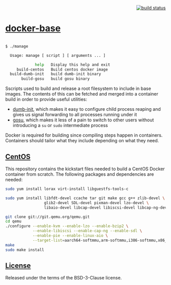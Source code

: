 <p align="right">
    <a href="https://travis-ci.org/epiloque/docker-base">
        <img src="https://img.shields.io/travis/epiloque/docker-base.svg?branch=master"
             alt="build status">
    </a>
</p>


# [docker-base](https://github.com/epiloque/docker-base)

```sh

$ ./manage

  Usage: manage [ script ] [ arguments ... ]

             help   Display this help and exit
     build-centos   Build centos docker image
  build-dumb-init   build dumb-init binary
       build-gosu   build gosu binary

```

Sscripts used to build and release a root filesystem to include in base images.
The contents of this can be fetched and merged into a container build in order
to provide useful utilities:

* [dumb-init](https://github.com/Yelp/dumb-init), which makes it easy to
  configure child process reaping and gives us signal forwarding to all
  processes running under it
* [gosu](https://github.com/tianon/gosu), which makes it less of a pain to
  switch to other users without introducing a `su` or `sudo` intermediate
  process

Docker is required for building since compiling steps happen in containers.
Containers should tailor what they include depending on what they need.

## [CentOS](https://github.com/epiloque/docker-base#Qemu)

This repository contains the kickstart files needed to build a CentOS Docker
container from scratch. The following packages and dependencies are needed:

```sh
sudo yum install lorax virt-install libguestfs-tools-c
```

```sh
sudo yum install libfdt-devel ccache tar git make gcc g++ zlib-devel \
                 glib2-devel SDL-devel pixman-devel lzo-devel \
                 libaio-devel libcap-devel libiscsi-devel libcap-ng-devel

git clone git://git.qemu.org/qemu.git
cd qemu
./configure --enable-kvm --enable-lzo --enable-bzip2 \
            --enable-libiscsi --enable-cap-ng --enable-sdl \
            --enable-pie --enable-linux-aio \
            --target-list=aarch64-softmmu,arm-softmmu,i386-softmmu,x86_64-softmmu
make
sudo make install
```

## [License](https://github.com/epiloque/docker-base#License)

Released under the terms of the BSD-3-Clause license.
